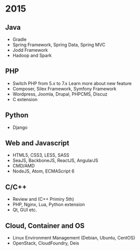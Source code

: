 # 2015

## Java

- Gradle
- Spring Framework, Spring Data, Spring MVC
- Jodd Framework
- Hadoop and Spark

## PHP

- Switch PHP from 5.x to 7.x Learn more about new feature
- Composer, Silex Framework, Symfony Framework
- Wordpress, Joomla, Drupal, PHPCMS, Discuz
- C extension

## Python

- Django

## Web and Javascript

- HTML5, CSS3, LESS, SASS
- SeaJS, BackboneJS, ReactJS, AngularJS
- CMD/AMD
- NodeJS, Atom, ECMAScript 6

## C/C++

- Review and (C++ Primiry 5th)
- PHP, Nginx, Lua, Python extension
- Qt, GUI etc.

## Cloud, Container and OS

- Linux Environment Management (Debian, Ubuntu, CentOS)
- OpenStack, CloudFoundry, Deis
